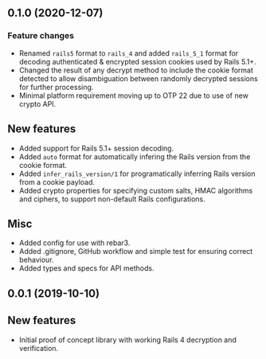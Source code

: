 ## 0.1.0 (2020-12-07)

### Feature changes

- Renamed `rails5` format to `rails_4` and added `rails_5_1` format for decoding
  authenticated & encrypted session cookies used by Rails 5.1+.
- Changed the result of any decrypt method to include the cookie format detected
  to allow disambiguation between randomly decrypted sessions for further
  processing.
- Minimal platform requirement moving up to OTP 22 due to use of new crypto
  API.

## New features

- Added support for Rails 5.1+ session decoding.
- Added `auto` format for automatically infering the Rails version from the
  cookie format.
- Added `infer_rails_version/1` for programatically inferring Rails version from
  a cookie payload.
- Added crypto properties for specifying custom salts, HMAC algorithms and
  ciphers, to support non-default Rails configurations.

## Misc

- Added config for use with rebar3.
- Added .gitignore, GitHub workflow and simple test for ensuring correct
  behaviour.
- Added types and specs for API methods.

## 0.0.1 (2019-10-10)

## New features

- Initial proof of concept library with working Rails 4 decryption and
  verification.
